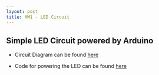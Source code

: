 ```yaml
---
layout: post
title: HW1 - LED Circuit
---
```


<h2> Simple LED Circuit powered by Arduino </h2>


* Circuit Diagram can be found <a href="https://github.com/gbangera/CSE-592/blob/master/assignment2/circuit.png"> here</a>

* Code for powering the LED can be found <a href="https://github.com/gbangera/CSE-592/blob/master/assignment2/led_light.ino"> here</a>
